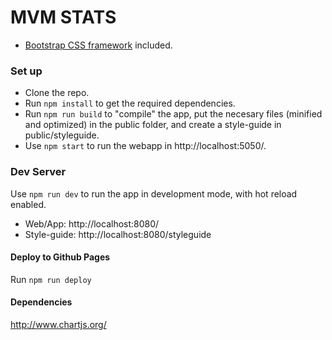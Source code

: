 # MVM STATS #

* [Bootstrap CSS framework](http://getbootstrap.com/) included.

### Set up ###

* Clone the repo.
* Run `npm install` to get the required dependencies.
* Run `npm run build` to "compile" the app, put the necesary files (minified and optimized) in the public folder, and create a style-guide in public/styleguide.
* Use `npm start` to run the webapp in http://localhost:5050/.

### Dev Server ###

Use `npm run dev` to run the app in development mode, with hot reload enabled.

* Web/App: http://localhost:8080/
* Style-guide: http://localhost:8080/styleguide

#### Deploy to Github Pages

Run `npm run deploy`

#### Dependencies ####

http://www.chartjs.org/
